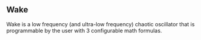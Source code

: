 ## Wake

Wake is a low frequency (and ultra-low frequency) chaotic oscillator
that is programmable by the user with 3 configurable math formulas.
